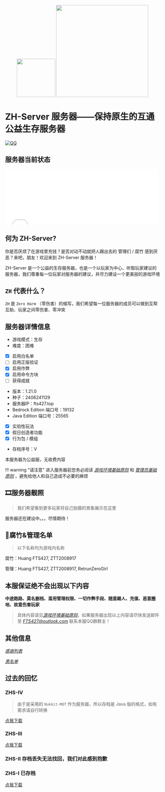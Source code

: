 <div align="center">
    <img width="125" src="\assets\ZHS\photos\ZH-Server.png">
    <img width="300" src="\assets\ZHS\photos\title.png">
</div>

# ZH-Server 服务器——保持原生的互通公益生存服务器

[![QQ](https://img.shields.io/badge/QQ-836052388-4169E1?style=for-the-badge&logoColor=white)](http://qm.qq.com/cgi-bin/qm/qr?_wv=1027&k=89oGlqOoovJVsXx_9cSg3ri8GNXr_rCs&authKey=SxgvNWIiXBx89Lb%2FvXyi2wQtFpzJetKtY44mAe3RfB2PHcdIzYeoP7C3HBjaI3gM&noverify=0&group_code=836052388)

## 服务器当前状态

<iframe frameborder="no" border="0" marginwidth="0" marginheight="0" width="500px" height="180px" scrolling=no src="//motdbe.blackbe.work/iframe.html?ip=fts427.top&port=19132&dark=true"></iframe>

## 何为 ZH-Server?

你是否厌烦了在游戏里充钱？是否对动不动就把人踢出去的 管理们 / 腐竹 感到厌恶？来吧，朋友！欢迎来到 ZH-Server 服务器！

ZH-Server 是一个公益的生存服务器，也是一个以玩家为中心、听取玩家建议的服务器，我们尊重每一位玩家对服务器的建议，并尽力建设一个更美丽的游戏环境

## `ZH` 代表什么？

`ZH` 是 `Zero Harm` （零伤害）的缩写，我们希望每一位服务器的成员可以做到互帮互助、玩家之间零伤害、零冲突

## 服务器详情信息

- 游戏模式：生存
- 难度：困难
- [x] 启用白名单
- [ ] 启用正版验证
- [x] 启用作弊
- [x] 启用命令方块
- [ ] 获得成就
- 版本：1.21.0
- 种子：2406241129
- 服务器IP：fts427.top
- Bedrock Edition 端口号：19132
- Java Edition 端口号：25565
- [x] 实验性玩法
- [x] 假日创造者功能
- [x] 行为包 / 模组
- 存档序号：V

本服务器为公益服，无收费内容

!!! warning "请注意"
    进入服务器前您务必阅读 [*游戏环境基础原则*](./gamimg_env.md) 和 [*管理员基础原则*](./op_rules.md) ，避免给他人和自己造成不必要的麻烦

## 🎞服务器靓照

> 我们希望看到更多玩家将自己拍摄的景象展示在这里

服务器还在建设中。。。尽情期待！

## 🧐腐竹&管理名单

> 以下名称均为游戏内名称

腐竹：Huang FTS427,  ZTT2008917

管理：Huang FTS427,  ZTT2008917,  RetrunZeroGirl

## 本服保证绝不会出现以下内容

**中途跑路、莫名删档、滥用管理权限、一切作弊手段、随意踢人、充值、恶意圈地、故意伤害玩家**

> 具体内容请见[*游戏环境基础原则*](./gamimg_env.md)，如果服务器出现以上内容请尽快发送邮件至 *<FTS427@outlook.com>* 联系本服QQ群群主！

## 其他信息

[*感谢列表*](./gaming_thx.md)

[*黑名单*](./no_play.md)

## 过去的回忆

### ZHS-IV

> 由于是采用的 `Nukkit-MOT` 作为服务器，所以存档是 Java 版的格式，如有需求请自行转换

[点我下载](https://cncncloud.com/s/yP5KRfz)

### ZHS-III

[点我下载](https://cncncloud.com/s/xk5JPu4)

### ZHS-II 存档丢失无法找回，我们对此感到抱歉

### ZHS-I 已存档

[点我下载](https://pan.huang1111.cn/s/W4Mkc3)
